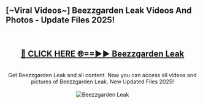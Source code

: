 <h2>[~Viral Videos~] Beezzgarden Leak Videos And Photos - Update Files 2025!</h2>
<br>
<div align="center">
<h2><a href="https://top-ai-tools.click/QrbHav" rel="nofollow">🔴 CLICK HERE 🌐==►► Beezzgarden Leak</a></h2>
<br>
Get Beezzgarden Leak and all content. Now you can access all videos and pictures of Beezzgarden Leak. New Updated Files 2025!
<br>
<br>
<a href="https://top-ai-tools.click/QrbHav" rel="nofollow" data-target="animated-image.originalLink"><img src="https://i.ibb.co.com/WyWwxjT/player-gif2.gif" alt="Beezzgarden Leak" style="max-width: 100%; display: inline-block;" data-target="animated-image.originalImage"></a>
</div>
<br>